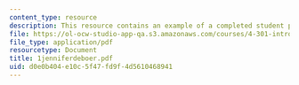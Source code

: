 ```yaml
---
content_type: resource
description: This resource contains an example of a completed student project.
file: https://ol-ocw-studio-app-qa.s3.amazonaws.com/courses/4-301-introduction-to-the-visual-arts-spring-2007/d0e0b404e10c5f47fd9f4d5610468941_1jenniferdeboer.pdf
file_type: application/pdf
resourcetype: Document
title: 1jenniferdeboer.pdf
uid: d0e0b404-e10c-5f47-fd9f-4d5610468941
---
```


